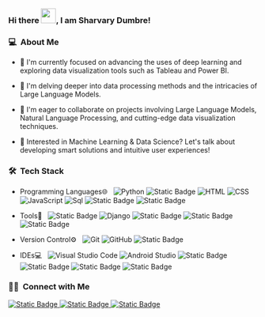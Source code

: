 ### Hi there <img src="https://raw.githubusercontent.com/MartinHeinz/MartinHeinz/master/wave.gif" width="30px">, I am Sharvary Dumbre!

<h3> 💻 &nbsp;About Me </h3>

- 🔭 I'm currently focused on advancing the uses of deep learning and exploring data visualization tools such as Tableau and Power BI.

- 🌱 I'm delving deeper into data processing methods and the intricacies of Large Language Models.

- 👯 I'm eager to collaborate on projects involving Large Language Models, Natural Language Processing, and cutting-edge data visualization techniques.

- 💬 Interested in Machine Learning & Data Science? Let's talk about developing smart solutions and intuitive user experiences!

<h3> 🛠 &nbsp;Tech Stack</h3>

- Programming Languages🌐 &nbsp;
  ![Python](https://img.shields.io/badge/-python-333333?style=flat&logo=python)
  ![Static Badge](https://img.shields.io/badge/JAVA-yellow?style=plastic)
  ![HTML](https://img.shields.io/badge/-HTML-333333?style=?style=for-the-badge&logo=HTML5)
  ![CSS](https://img.shields.io/badge/-CSS-333333?style=flat&logo=CSS3&logoColor=1572B6)
  ![JavaScript](https://img.shields.io/badge/-JavaScript-333333?style=flat&logo=javascript)
  ![Sql](https://img.shields.io/badge/-mysql-333333?style=flat&logo=mysql)
  ![Static Badge](https://img.shields.io/badge/Nodejs-black?style=plastic&logo=nodedotjs)
  ![Static Badge](https://img.shields.io/badge/Typescript-black?style=plastic&logo=typescript)
  
  
- Tools🔧 &nbsp;
  ![Static Badge](https://img.shields.io/badge/Tensorflow-black?style=plastic&logo=tensorflow&logoColor=blue)
  ![Django](https://img.shields.io/badge/-django-333333?style=flat&logo=django)
  ![Static Badge](https://img.shields.io/badge/Tableau-black?style=plastic&logo=tableau)
  ![Static Badge](https://img.shields.io/badge/Power%20BI-black?style=plastic&logo=powerbi)
  ![Static Badge](https://img.shields.io/badge/postman-black?style=plastic&logo=postman)

  
- Version Control⚙️ &nbsp;
  ![Git](https://img.shields.io/badge/-Git-333333?style=flat&logo=git)
  ![GitHub](https://img.shields.io/badge/-GitHub-333333?style=flat&logo=github)
  ![Static Badge](https://img.shields.io/badge/Gitlab-black?style=plastic&logo=gitlab)
 
- IDEs💻 &nbsp;
  ![Visual Studio Code](https://img.shields.io/badge/-Visual%20Studio%20Code-333333?style=flat&logo=visual-studio-code&logoColor=007ACC)
  ![Android Studio](https://img.shields.io/badge/-Android%20Studio-333333?style=flat&logo=android-studio&logoColor=007ACC)
  ![Static Badge](https://img.shields.io/badge/Pycharm-green?style=plastic&logo=pycharm&logoColor=black)
  ![Static Badge](https://img.shields.io/badge/Intellij%20IDEA-black?style=plastic&logo=intellijidea)
  ![Static Badge](https://img.shields.io/badge/jupyter-black?style=plastic&logo=jupyter)
  ![Static Badge](https://img.shields.io/badge/Anaconda-black?style=plastic&logo=anaconda)

  

<h3> 🤝🏻 &nbsp;Connect with Me </h3>

<p>
<a href="https://www.linkedin.com/in/dumbresharvary/"><img alt="Static Badge" src="https://img.shields.io/badge/Sharvary%20Dumbre-blue?style=plastic&logo=linkedin">

</a>
<a href="mailto:dumbresharvary@gmail.com"><img alt="Static Badge" src="https://img.shields.io/badge/dumbresharvary%40gmail.com-white?style=plastic&logo=gmail&logoColor=red">
</a>
<a href="https://public.tableau.com/app/profile/sharvary.dumbre/vizzes"><img alt="Static Badge" src="https://img.shields.io/badge/Tableau-black?style=plastic&logo=tableau">
</a>
